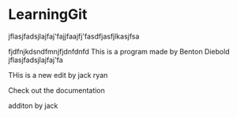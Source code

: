 # LearningGit

jflasjfadsjlajfaj'fajjfaajfj'fasdfjasfjlkasjfsa

fjdfnjkdsndfmnjfjdnfdnfd
This is a program made by Benton Diebold
jflasjfadsjlajfaj'fa

THis is a new edit by jack ryan

Check out the documentation

additon by jack